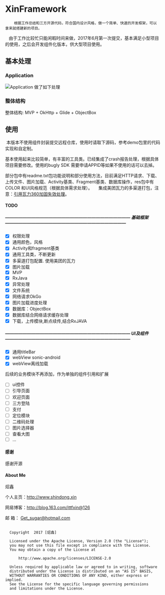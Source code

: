 # XinFramework

        根据工作总结和三方开源代码，符合国内设计风格，做一个简单、快速的开发框架，可以拿来就搭建新的项目。
    由于工作比较忙只能闲暇时间来做，2017年6月第一次提交，基本满足小型项目的使用，之后会开发组件化版本，供大型项目使用。
             
    

## 基本处理

### Application
![Application 做了如下处理](https://github.com/wzx54321/XinFramework/blob/dev/image/app.png)

### 整体结构
 整体结构: MVP + OkHttp + Glide + ObjectBox
 
 
## 使用
 
  本版本不使用组件封装提交远程仓库，使用时请取下源码，参考demo包里的代码实现和自定制。
        
  基本使用起来比较简单，有丰富的工具类。已经集成了crash报告处理，根据具体项目需要修改。使用的bugly SDK 需要申请APPID等如果不使用的话可以去掉。
    
  部分包中有readme.txt包功能说明和部分使用方法，目前满足HTTP请求、下载、上传文件、图片加载、Activity基类、Fragment基类、数据库操作，res包中有COLOR  和UI风格规范（根据具体需求处理）。 
   
   集成美团瓦力的多渠道打包，注意：[引用瓦力360加固失效处理](https://github.com/Meituan-Dianping/walle/wiki/360%E5%8A%A0%E5%9B%BA%E5%A4%B1%E6%95%88%EF%BC%9F)。   
   
   
   
   
#### TODO

##### ————————————————————————————— 基础框架 ————————————————————————————  
- [x] 权限处理
- [x] 通用颜色，风格
- [x] Activity和fragment基类
- [x] 通用工具类，不断更新
- [X] 多渠道打包配置. 使用美团的瓦力
- [X] 图片加载
- [X] MVP
- [X] RxJava
- [X] 异常处理
- [X] 文件系统
- [X] 网络请求OkGo
- [X] 图片加载进度处理
- [X] 数据库：ObjectBox
- [X] 数据库结合网络请求缓存处理
- [X] 下载，上传模块,断点续传,结合RxJAVA
##### ————————————————————————————— UI及组件————————————————————————————— 
- [x] 通用titleBar
- [X] webView  sonic-android
- [X] webView离线加载

后续的业务模块不再添加，作为单独的组件引用和扩展
- [ ] ui控件
- [ ] 引导页面
- [ ] 欢迎页面
- [ ] 三方登陆
- [ ] 支付
- [ ] 定位模块
- [ ] 二维码处理
- [ ] 图片选择器
- [ ] 查看大图
- [ ] ...

#### 感谢
感谢开源




#### About Me

炤鑫

个人主页：http://www.shindong.xin

网易博客：http://blog.163.com/ittfxin@126

邮    箱： Get_sugar@hotmail.com
       

```

  Copyright  2017 [炤鑫]

  Licensed under the Apache License, Version 2.0 (the "License");
  you may not use this file except in compliance with the License.
  You may obtain a copy of the License at

      http://www.apache.org/licenses/LICENSE-2.0

  Unless required by applicable law or agreed to in writing, software
  distributed under the License is distributed on an "AS IS" BASIS,
  WITHOUT WARRANTIES OR CONDITIONS OF ANY KIND, either express or implied.
  See the License for the specific language governing permissions 
  and limitations under the License.

```


[1]: https://github.com/YoKeyword/Fragmentation
